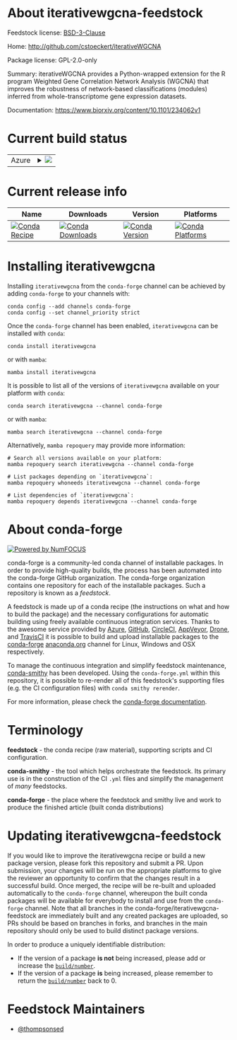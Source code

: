 About iterativewgcna-feedstock
==============================

Feedstock license: [BSD-3-Clause](https://github.com/conda-forge/iterativewgcna-feedstock/blob/main/LICENSE.txt)

Home: http://github.com/cstoeckert/iterativeWGCNA

Package license: GPL-2.0-only

Summary: iterativeWGCNA provides a Python-wrapped extension for the R program Weighted Gene Correlation Network Analysis (WGCNA) that improves the robustness of network-based classifications (modules) inferred from whole-transcriptome gene expression datasets.

Documentation: https://www.biorxiv.org/content/10.1101/234062v1

Current build status
====================


<table>
    
  <tr>
    <td>Azure</td>
    <td>
      <details>
        <summary>
          <a href="https://dev.azure.com/conda-forge/feedstock-builds/_build/latest?definitionId=8068&branchName=main">
            <img src="https://dev.azure.com/conda-forge/feedstock-builds/_apis/build/status/iterativewgcna-feedstock?branchName=main">
          </a>
        </summary>
        <table>
          <thead><tr><th>Variant</th><th>Status</th></tr></thead>
          <tbody><tr>
              <td>linux_64_python3.10.____cpythonr_base4.3</td>
              <td>
                <a href="https://dev.azure.com/conda-forge/feedstock-builds/_build/latest?definitionId=8068&branchName=main">
                  <img src="https://dev.azure.com/conda-forge/feedstock-builds/_apis/build/status/iterativewgcna-feedstock?branchName=main&jobName=linux&configuration=linux%20linux_64_python3.10.____cpythonr_base4.3" alt="variant">
                </a>
              </td>
            </tr><tr>
              <td>linux_64_python3.10.____cpythonr_base4.4</td>
              <td>
                <a href="https://dev.azure.com/conda-forge/feedstock-builds/_build/latest?definitionId=8068&branchName=main">
                  <img src="https://dev.azure.com/conda-forge/feedstock-builds/_apis/build/status/iterativewgcna-feedstock?branchName=main&jobName=linux&configuration=linux%20linux_64_python3.10.____cpythonr_base4.4" alt="variant">
                </a>
              </td>
            </tr><tr>
              <td>linux_64_python3.11.____cpythonr_base4.3</td>
              <td>
                <a href="https://dev.azure.com/conda-forge/feedstock-builds/_build/latest?definitionId=8068&branchName=main">
                  <img src="https://dev.azure.com/conda-forge/feedstock-builds/_apis/build/status/iterativewgcna-feedstock?branchName=main&jobName=linux&configuration=linux%20linux_64_python3.11.____cpythonr_base4.3" alt="variant">
                </a>
              </td>
            </tr><tr>
              <td>linux_64_python3.11.____cpythonr_base4.4</td>
              <td>
                <a href="https://dev.azure.com/conda-forge/feedstock-builds/_build/latest?definitionId=8068&branchName=main">
                  <img src="https://dev.azure.com/conda-forge/feedstock-builds/_apis/build/status/iterativewgcna-feedstock?branchName=main&jobName=linux&configuration=linux%20linux_64_python3.11.____cpythonr_base4.4" alt="variant">
                </a>
              </td>
            </tr><tr>
              <td>linux_64_python3.12.____cpythonr_base4.3</td>
              <td>
                <a href="https://dev.azure.com/conda-forge/feedstock-builds/_build/latest?definitionId=8068&branchName=main">
                  <img src="https://dev.azure.com/conda-forge/feedstock-builds/_apis/build/status/iterativewgcna-feedstock?branchName=main&jobName=linux&configuration=linux%20linux_64_python3.12.____cpythonr_base4.3" alt="variant">
                </a>
              </td>
            </tr><tr>
              <td>linux_64_python3.12.____cpythonr_base4.4</td>
              <td>
                <a href="https://dev.azure.com/conda-forge/feedstock-builds/_build/latest?definitionId=8068&branchName=main">
                  <img src="https://dev.azure.com/conda-forge/feedstock-builds/_apis/build/status/iterativewgcna-feedstock?branchName=main&jobName=linux&configuration=linux%20linux_64_python3.12.____cpythonr_base4.4" alt="variant">
                </a>
              </td>
            </tr><tr>
              <td>linux_64_python3.13.____cp313r_base4.3</td>
              <td>
                <a href="https://dev.azure.com/conda-forge/feedstock-builds/_build/latest?definitionId=8068&branchName=main">
                  <img src="https://dev.azure.com/conda-forge/feedstock-builds/_apis/build/status/iterativewgcna-feedstock?branchName=main&jobName=linux&configuration=linux%20linux_64_python3.13.____cp313r_base4.3" alt="variant">
                </a>
              </td>
            </tr><tr>
              <td>linux_64_python3.13.____cp313r_base4.4</td>
              <td>
                <a href="https://dev.azure.com/conda-forge/feedstock-builds/_build/latest?definitionId=8068&branchName=main">
                  <img src="https://dev.azure.com/conda-forge/feedstock-builds/_apis/build/status/iterativewgcna-feedstock?branchName=main&jobName=linux&configuration=linux%20linux_64_python3.13.____cp313r_base4.4" alt="variant">
                </a>
              </td>
            </tr><tr>
              <td>linux_64_python3.14.____cp314r_base4.3</td>
              <td>
                <a href="https://dev.azure.com/conda-forge/feedstock-builds/_build/latest?definitionId=8068&branchName=main">
                  <img src="https://dev.azure.com/conda-forge/feedstock-builds/_apis/build/status/iterativewgcna-feedstock?branchName=main&jobName=linux&configuration=linux%20linux_64_python3.14.____cp314r_base4.3" alt="variant">
                </a>
              </td>
            </tr><tr>
              <td>linux_64_python3.14.____cp314r_base4.4</td>
              <td>
                <a href="https://dev.azure.com/conda-forge/feedstock-builds/_build/latest?definitionId=8068&branchName=main">
                  <img src="https://dev.azure.com/conda-forge/feedstock-builds/_apis/build/status/iterativewgcna-feedstock?branchName=main&jobName=linux&configuration=linux%20linux_64_python3.14.____cp314r_base4.4" alt="variant">
                </a>
              </td>
            </tr><tr>
              <td>osx_64_python3.10.____cpythonr_base4.3</td>
              <td>
                <a href="https://dev.azure.com/conda-forge/feedstock-builds/_build/latest?definitionId=8068&branchName=main">
                  <img src="https://dev.azure.com/conda-forge/feedstock-builds/_apis/build/status/iterativewgcna-feedstock?branchName=main&jobName=osx&configuration=osx%20osx_64_python3.10.____cpythonr_base4.3" alt="variant">
                </a>
              </td>
            </tr><tr>
              <td>osx_64_python3.10.____cpythonr_base4.4</td>
              <td>
                <a href="https://dev.azure.com/conda-forge/feedstock-builds/_build/latest?definitionId=8068&branchName=main">
                  <img src="https://dev.azure.com/conda-forge/feedstock-builds/_apis/build/status/iterativewgcna-feedstock?branchName=main&jobName=osx&configuration=osx%20osx_64_python3.10.____cpythonr_base4.4" alt="variant">
                </a>
              </td>
            </tr><tr>
              <td>osx_64_python3.11.____cpythonr_base4.3</td>
              <td>
                <a href="https://dev.azure.com/conda-forge/feedstock-builds/_build/latest?definitionId=8068&branchName=main">
                  <img src="https://dev.azure.com/conda-forge/feedstock-builds/_apis/build/status/iterativewgcna-feedstock?branchName=main&jobName=osx&configuration=osx%20osx_64_python3.11.____cpythonr_base4.3" alt="variant">
                </a>
              </td>
            </tr><tr>
              <td>osx_64_python3.11.____cpythonr_base4.4</td>
              <td>
                <a href="https://dev.azure.com/conda-forge/feedstock-builds/_build/latest?definitionId=8068&branchName=main">
                  <img src="https://dev.azure.com/conda-forge/feedstock-builds/_apis/build/status/iterativewgcna-feedstock?branchName=main&jobName=osx&configuration=osx%20osx_64_python3.11.____cpythonr_base4.4" alt="variant">
                </a>
              </td>
            </tr><tr>
              <td>osx_64_python3.12.____cpythonr_base4.3</td>
              <td>
                <a href="https://dev.azure.com/conda-forge/feedstock-builds/_build/latest?definitionId=8068&branchName=main">
                  <img src="https://dev.azure.com/conda-forge/feedstock-builds/_apis/build/status/iterativewgcna-feedstock?branchName=main&jobName=osx&configuration=osx%20osx_64_python3.12.____cpythonr_base4.3" alt="variant">
                </a>
              </td>
            </tr><tr>
              <td>osx_64_python3.12.____cpythonr_base4.4</td>
              <td>
                <a href="https://dev.azure.com/conda-forge/feedstock-builds/_build/latest?definitionId=8068&branchName=main">
                  <img src="https://dev.azure.com/conda-forge/feedstock-builds/_apis/build/status/iterativewgcna-feedstock?branchName=main&jobName=osx&configuration=osx%20osx_64_python3.12.____cpythonr_base4.4" alt="variant">
                </a>
              </td>
            </tr><tr>
              <td>osx_64_python3.13.____cp313r_base4.3</td>
              <td>
                <a href="https://dev.azure.com/conda-forge/feedstock-builds/_build/latest?definitionId=8068&branchName=main">
                  <img src="https://dev.azure.com/conda-forge/feedstock-builds/_apis/build/status/iterativewgcna-feedstock?branchName=main&jobName=osx&configuration=osx%20osx_64_python3.13.____cp313r_base4.3" alt="variant">
                </a>
              </td>
            </tr><tr>
              <td>osx_64_python3.13.____cp313r_base4.4</td>
              <td>
                <a href="https://dev.azure.com/conda-forge/feedstock-builds/_build/latest?definitionId=8068&branchName=main">
                  <img src="https://dev.azure.com/conda-forge/feedstock-builds/_apis/build/status/iterativewgcna-feedstock?branchName=main&jobName=osx&configuration=osx%20osx_64_python3.13.____cp313r_base4.4" alt="variant">
                </a>
              </td>
            </tr><tr>
              <td>osx_64_python3.14.____cp314r_base4.3</td>
              <td>
                <a href="https://dev.azure.com/conda-forge/feedstock-builds/_build/latest?definitionId=8068&branchName=main">
                  <img src="https://dev.azure.com/conda-forge/feedstock-builds/_apis/build/status/iterativewgcna-feedstock?branchName=main&jobName=osx&configuration=osx%20osx_64_python3.14.____cp314r_base4.3" alt="variant">
                </a>
              </td>
            </tr><tr>
              <td>osx_64_python3.14.____cp314r_base4.4</td>
              <td>
                <a href="https://dev.azure.com/conda-forge/feedstock-builds/_build/latest?definitionId=8068&branchName=main">
                  <img src="https://dev.azure.com/conda-forge/feedstock-builds/_apis/build/status/iterativewgcna-feedstock?branchName=main&jobName=osx&configuration=osx%20osx_64_python3.14.____cp314r_base4.4" alt="variant">
                </a>
              </td>
            </tr>
          </tbody>
        </table>
      </details>
    </td>
  </tr>
</table>

Current release info
====================

| Name | Downloads | Version | Platforms |
| --- | --- | --- | --- |
| [![Conda Recipe](https://img.shields.io/badge/recipe-iterativewgcna-green.svg)](https://anaconda.org/conda-forge/iterativewgcna) | [![Conda Downloads](https://img.shields.io/conda/dn/conda-forge/iterativewgcna.svg)](https://anaconda.org/conda-forge/iterativewgcna) | [![Conda Version](https://img.shields.io/conda/vn/conda-forge/iterativewgcna.svg)](https://anaconda.org/conda-forge/iterativewgcna) | [![Conda Platforms](https://img.shields.io/conda/pn/conda-forge/iterativewgcna.svg)](https://anaconda.org/conda-forge/iterativewgcna) |

Installing iterativewgcna
=========================

Installing `iterativewgcna` from the `conda-forge` channel can be achieved by adding `conda-forge` to your channels with:

```
conda config --add channels conda-forge
conda config --set channel_priority strict
```

Once the `conda-forge` channel has been enabled, `iterativewgcna` can be installed with `conda`:

```
conda install iterativewgcna
```

or with `mamba`:

```
mamba install iterativewgcna
```

It is possible to list all of the versions of `iterativewgcna` available on your platform with `conda`:

```
conda search iterativewgcna --channel conda-forge
```

or with `mamba`:

```
mamba search iterativewgcna --channel conda-forge
```

Alternatively, `mamba repoquery` may provide more information:

```
# Search all versions available on your platform:
mamba repoquery search iterativewgcna --channel conda-forge

# List packages depending on `iterativewgcna`:
mamba repoquery whoneeds iterativewgcna --channel conda-forge

# List dependencies of `iterativewgcna`:
mamba repoquery depends iterativewgcna --channel conda-forge
```


About conda-forge
=================

[![Powered by
NumFOCUS](https://img.shields.io/badge/powered%20by-NumFOCUS-orange.svg?style=flat&colorA=E1523D&colorB=007D8A)](https://numfocus.org)

conda-forge is a community-led conda channel of installable packages.
In order to provide high-quality builds, the process has been automated into the
conda-forge GitHub organization. The conda-forge organization contains one repository
for each of the installable packages. Such a repository is known as a *feedstock*.

A feedstock is made up of a conda recipe (the instructions on what and how to build
the package) and the necessary configurations for automatic building using freely
available continuous integration services. Thanks to the awesome service provided by
[Azure](https://azure.microsoft.com/en-us/services/devops/), [GitHub](https://github.com/),
[CircleCI](https://circleci.com/), [AppVeyor](https://www.appveyor.com/),
[Drone](https://cloud.drone.io/welcome), and [TravisCI](https://travis-ci.com/)
it is possible to build and upload installable packages to the
[conda-forge](https://anaconda.org/conda-forge) [anaconda.org](https://anaconda.org/)
channel for Linux, Windows and OSX respectively.

To manage the continuous integration and simplify feedstock maintenance,
[conda-smithy](https://github.com/conda-forge/conda-smithy) has been developed.
Using the ``conda-forge.yml`` within this repository, it is possible to re-render all of
this feedstock's supporting files (e.g. the CI configuration files) with ``conda smithy rerender``.

For more information, please check the [conda-forge documentation](https://conda-forge.org/docs/).

Terminology
===========

**feedstock** - the conda recipe (raw material), supporting scripts and CI configuration.

**conda-smithy** - the tool which helps orchestrate the feedstock.
                   Its primary use is in the construction of the CI ``.yml`` files
                   and simplify the management of *many* feedstocks.

**conda-forge** - the place where the feedstock and smithy live and work to
                  produce the finished article (built conda distributions)


Updating iterativewgcna-feedstock
=================================

If you would like to improve the iterativewgcna recipe or build a new
package version, please fork this repository and submit a PR. Upon submission,
your changes will be run on the appropriate platforms to give the reviewer an
opportunity to confirm that the changes result in a successful build. Once
merged, the recipe will be re-built and uploaded automatically to the
`conda-forge` channel, whereupon the built conda packages will be available for
everybody to install and use from the `conda-forge` channel.
Note that all branches in the conda-forge/iterativewgcna-feedstock are
immediately built and any created packages are uploaded, so PRs should be based
on branches in forks, and branches in the main repository should only be used to
build distinct package versions.

In order to produce a uniquely identifiable distribution:
 * If the version of a package **is not** being increased, please add or increase
   the [``build/number``](https://docs.conda.io/projects/conda-build/en/latest/resources/define-metadata.html#build-number-and-string).
 * If the version of a package **is** being increased, please remember to return
   the [``build/number``](https://docs.conda.io/projects/conda-build/en/latest/resources/define-metadata.html#build-number-and-string)
   back to 0.

Feedstock Maintainers
=====================

* [@thompsonsed](https://github.com/thompsonsed/)

